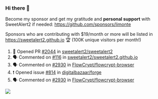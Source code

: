 ### Hi there 👋

Become my sponsor and get my gratitude and **personal support** with SweetAlert2 if needed: https://github.com/sponsors/limonte

Sponsors who are contributing with $19/month or more will be listed in https://sweetalert2.github.io 🏆 (100K unique visitors per month!)

<!--START_SECTION:activity-->
1. 💪 Opened PR [#2044](https://github.com//sweetalert2/sweetalert2/pull/2044) in [sweetalert2/sweetalert2](https://github.com//sweetalert2/sweetalert2)
2. 🗣 Commented on [#116](https://github.com//sweetalert2/sweetalert2.github.io/issues/116) in [sweetalert2/sweetalert2.github.io](https://github.com//sweetalert2/sweetalert2.github.io)
3. 🗣 Commented on [#2930](https://github.com//FlowCrypt/flowcrypt-browser/issues/2930) in [FlowCrypt/flowcrypt-browser](https://github.com//FlowCrypt/flowcrypt-browser)
4. ❗️ Opened issue [#814](https://github.com//digitalbazaar/forge/issues/814) in [digitalbazaar/forge](https://github.com//digitalbazaar/forge)
5. 🗣 Commented on [#2930](https://github.com//FlowCrypt/flowcrypt-browser/issues/2930) in [FlowCrypt/flowcrypt-browser](https://github.com//FlowCrypt/flowcrypt-browser)
<!--END_SECTION:activity-->

![](https://github-readme-stats.vercel.app/api?username=limonte&theme=vue&show_icons=true)
